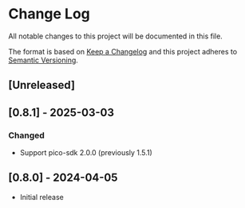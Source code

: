 # Change Log
All notable changes to this project will be documented in this file.

The format is based on [Keep a Changelog](http://keepachangelog.com/)
and this project adheres to [Semantic Versioning](http://semver.org/).

## [Unreleased]

## [0.8.1] - 2025-03-03
### Changed
* Support pico-sdk 2.0.0 (previously 1.5.1)

## [0.8.0] - 2024-04-05
* Initial release